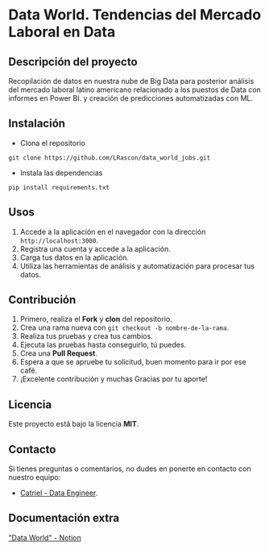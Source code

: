 # Data World. Tendencias del Mercado Laboral en Data

## Descripción del proyecto

Recopilación de datos en nuestra nube de Big Data para posterior análisis del mercado laboral latino americano relacionado a los puestos de Data con informes en Power BI. y creación de predicciones automatizadas con ML.

## Instalación

- Clona el repositorio

```shell
git clone https://github.com/LRascon/data_world_jobs.git

```

- Instala las dependencias

```.python
pip install requirements.txt
```

## Usos

1. Accede a la aplicación en el navegador con la dirección `http://localhost:3000`.
2. Registra una cuenta y accede a la aplicación.
3. Carga tus datos en la aplicación.
4. Utiliza las herramientas de análisis y automatización para procesar tus datos.

## Contribución

1. Primero, realiza el **Fork** y **clon** del repositorio.
2. Crea una rama nueva con `git checkout -b nombre-de-la-rama`.
2. Realiza tus pruebas y crea tus cambios.
3. Ejecuta las pruebas hasta conseguirlo, tú puedes.
4. Crea una **Pull Request**.
5. Espera a que se apruebe tu solicitud, buen momento para ir por ese café.
6. ¡Excelente contribución y muchas Gracias por tu aporte!

## Licencia
Este proyecto está bajo la licencia **MIT**.

## Contacto
Si tienes preguntas o comentarios, no dudes en ponerte en contacto con nuestro equipo:
- [Catriel - Data Engineer](perezcatriel@gmail.com).

## Documentación extra
["Data World" - Notion](https://pinnate-moth-d4f.notion.site/Data-World-Tendencias-del-Mercado-Laboral-c61f044bd0db44988147fc961551666d)

